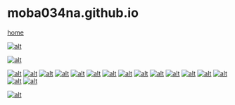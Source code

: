 # moba034na.github.io

[home](https://moba034na.github.io/)

[![alt](figs/電圧記号.png)](href "電圧記号")


[![alt](figs/LED.gif)](href "LED")


[![alt](figs/直列豆電球.png)](href "直列豆電球")
[![alt](figs/豆電球回路図.png)](href "豆電球回路図")
[![alt](figs/電気用図記号.png)](href "電気用図記号")
[![alt](figs/スイッチ.png)](href "スイッチ")
[![alt](figs/電球.png)](href "電球")
[![alt](figs/豆電球電流計.png)](href "豆電球電流計")
[![alt](figs/電流計回路図.png)](href "電流計回路図")
[![alt](figs/電流計500mA.png)](href "電流計500mA")
[![alt](figs/電圧計オレンジ四角.png)](href "電圧計オレンジ四角")
[![alt](figs/電圧計回路図.png)](href "電圧計回路図")
[![alt](figs/電圧計豆電球.png)](href "電圧計豆電球")
[![alt](figs/電流計5A.png)](href "電流計5A")
[![alt](figs/電流計50mA.png)](href "電流計50mA")
[![alt](figs/電流計.png)](href "電流計")
[![alt](figs/電圧計.png)](href "電圧計")
[![alt](figs/電気用図記号サンプル.png)](href "電気用図記号サンプル")

[![alt](figs/電流計使い方.png)](href "電流計使い方")
